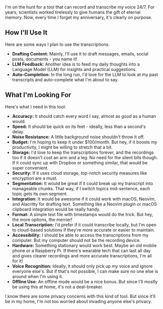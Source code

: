 I'm on the hunt for a tool that can record and transcribe my voice 24/7. For years, scientists worked tirelessly to give humans the gift of eternal memory. Now, every time I forget my anniversary, it's clearly on purpose.

## How I'll Use It

Here are some ways I plan to use the transcriptions:

- **Drafting Content:** Mainly, I'll use it to draft messages, emails, social posts, documents - you name it!
- **LLM Feedback:** Another idea is to feed my daily thoughts into a Language Model (LLM) for insights and practical suggestions.
- **Auto-Completion:** In the long run, I'd love for the LLM to look at my past transcripts and auto-complete what I'm about to say.

## What I'm Looking For

Here's what I need in this tool:

- **Accuracy:** It should catch every word I say, almost as good as a human would.
- **Speed:** It should be quick on its feet - ideally, less than a second's delay.
- **Noise Resistance:** A little background noise shouldn't throw it off.
- **Budget:** I'm hoping to keep it under $100/month. But hey, if it boosts my productivity, I might be willing to stretch that a bit.
- **Storage:** I'd love to keep the transcriptions forever, and the recordings too if it doesn't cost an arm and a leg. No need for the silent bits though. If it could sync up with Dropbox or something similar, that would be super convenient.
- **Security:** If it uses cloud storage, top-notch security measures like encryption are a must.
- **Segmentation:** It would be great if it could break up my transcript into manageable chunks. That way, if I switch topics mid-sentence, each topic gets its own segment.
- **Integration:** It would be awesome if it could work with macOS, Neovim, and Alacritty for drafting text. Something like a Neovim plugin or macOS clipboard integration would be really handy.
- **Format:** A simple text file with timestamps would do the trick. But hey, the more options, the merrier!
- **Local Transcription:** I'd prefer if it could transcribe locally, but I'm open to cloud-based solutions if they're more accurate or easier to maintain.
- **Accessibility:** I should be able to access the transcriptions from my computer. But my computer should not be the recording device.
- **Hardware:** Something stationary would work best. Maybe an old mobile phone or a Raspberry Pi. If there's wearable tech that can last all day and gives clearer recordings and more accurate transcriptions, I'm all for it!
- **Voice Recognition:** Ideally, it should only pick up my voice and ignore everyone else's. But if that's not possible, I can make sure no one else is around when I'm using it.
- **Offline Use:** An offline mode would be a nice bonus. But since I'll mostly be using this at home, it's not a deal-breaker.

I know there are some privacy concerns with this kind of tool. But since it'll be in my home, I'm not too worried about invading anyone else's privacy.
